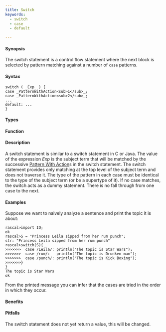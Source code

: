 ```yaml
---
title: Switch
keywords:
  - switch
  - case
  - default

---
```


#### Synopsis

The switch statement is a control flow statement
where the next block is selected by pattern matching
against a number of `case` patterns. 

#### Syntax

```rascal
switch ( _Exp_ ) {
case _PatternWithAction<sub>1</sub>_;
case _PatternWithAction<sub>2</sub>_;
...
default: ...
}
```

#### Types

#### Function

#### Description

A switch statement is similar to a switch statement in C or Java.
The value of the expression _Exp_ is the subject term that will be matched by the successive 
[Pattern With Action](/docs//Rascal/Expressions/Visit/PatternWithAction)s in the switch statement. The switch statement provides only matching at the top level of 
the subject term and does not traverse it. The type of the pattern in each case must be identical to the type of 
the subject term (or be a supertype of it). If no case matches, the switch acts as a dummy statement.
There is no fall through from one case to the next.

#### Examples

Suppose we want to naively analyze a sentence and print the topic it is about:

```rascal-shell
rascal>import IO;
ok
rascal>S = "Princess Leila sipped from her rum punch";
str: "Princess Leila sipped from her rum punch"
rascal>switch(S){
>>>>>>>  case /Leila/: println("The topic is Star Wars");
>>>>>>>  case /rum/:   println("The topic is Drunken man");
>>>>>>>  case /punch/: println("The topic is Kick Boxing");
>>>>>>>}
}
The topic is Star Wars
ok
```
From the printed message you can infer that the cases are tried in the order in which they occur.

#### Benefits

#### Pitfalls

The switch statement does not yet return a value, this will be changed.


